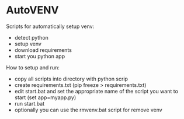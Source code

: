# AutoVENV
Scripts for automatically setup venv:

- detect python
- setup venv
- download requirements
- start you python app

How to setup and run:
- copy all scripts into directory with python scrip
- create requirements.txt (pip freeze > requirements.txt)
- edit start.bat and set the appropriate name of the script you want to start (set app=myapp.py)
- run start.bat
- optionally you can use the rmvenv.bat script for remove venv

